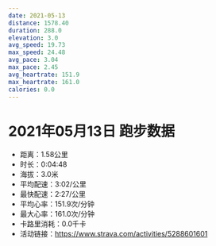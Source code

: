 ```yaml
---
date: 2021-05-13
distance: 1578.40
duration: 288.0
elevation: 3.0
avg_speed: 19.73
max_speed: 24.48
avg_pace: 3.04
max_pace: 2.45
avg_heartrate: 151.9
max_heartrate: 161.0
calories: 0.0
---
```


# 2021年05月13日 跑步数据

- 距离：1.58公里
- 时长：0:04:48
- 海拔：3.0米
- 平均配速：3:02/公里
- 最快配速：2:27/公里
- 平均心率：151.9次/分钟
- 最大心率：161.0次/分钟
- 卡路里消耗：0.0千卡
- 活动链接：https://www.strava.com/activities/5288601601
